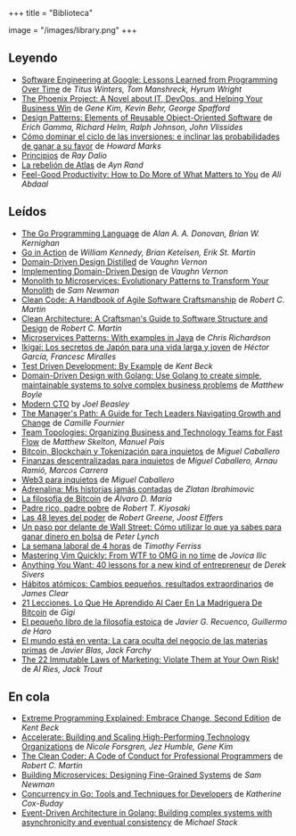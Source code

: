 +++
title = "Biblioteca"

image = "/images/library.png"
+++

## Leyendo

- [Software Engineering at Google: Lessons Learned from Programming Over Time](https://amzn.to/3TgWORq) de _Titus Winters, Tom Manshreck, Hyrum Wright_
- [The Phoenix Project: A Novel about IT, DevOps, and Helping Your Business Win](https://amzn.to/3TD3jPG) de _Gene Kim, Kevin Behr, George Spafford_
- [Design Patterns: Elements of Reusable Object-Oriented Software](https://amzn.to/3Visatg) de _Erich Gamma, Richard Helm, Ralph Johnson, John Vlissides_
- [Cómo dominar el ciclo de las inversiones: e inclinar las probabilidades de ganar a su favor](https://amzn.to/3Xoriof) de _Howard Marks_
- [Principios](https://amzn.to/3VO8XOS) de _Ray Dalio_
- [La rebelión de Atlas](https://amzn.to/4bEC0tX) de _Ayn Rand_
- [Feel-Good Productivity: How to Do More of What Matters to You](https://amzn.to/4dzalwF) de _Ali Abdaal_

## Leídos

- [The Go Programming Language](https://amzn.to/3IYfy3r) de _Alan A. A. Donovan, Brian W. Kernighan_
- [Go in Action](https://amzn.to/3PoQg1U) de _William Kennedy, Brian Ketelsen, Erik St. Martin_
- [Domain-Driven Design Distilled](https://amzn.to/3v2IaFn) de _Vaughn Vernon_
- [Implementing Domain-Driven Design](https://amzn.to/3TCVbPm) de _Vaughn Vernon_
- [Monolith to Microservices: Evolutionary Patterns to Transform Your Monolith](https://amzn.to/3v43fzd) de _Sam Newman_
- [Clean Code: A Handbook of Agile Software Craftsmanship](https://amzn.to/3wTEOEZ) de _Robert C. Martin_
- [Clean Architecture: A Craftsman's Guide to Software Structure and Design](https://amzn.to/49QTnYt) de _Robert C. Martin_
- [Microservices Patterns: With examples in Java](https://amzn.to/3v1gqks) de _Chris Richardson_
- [Ikigai: Los secretos de Japón para una vida larga y joven](https://amzn.to/3VvCXk1) de _Héctor García, Francesc Miralles_
- [Test Driven Development: By Example](https://amzn.to/3PoQo1o) de _Kent Beck_
- [Domain-Driven Design with Golang: Use Golang to create simple, maintainable systems to solve complex business problems](https://amzn.to/49TEVyS) de _Matthew Boyle_
- [Modern CTO](https://amzn.to/4alVDar) by _Joel Beasley_
- [The Manager's Path: A Guide for Tech Leaders Navigating Growth and Change](https://amzn.to/49KbiQF) de _Camille Fournier_
- [Team Topologies: Organizing Business and Technology Teams for Fast Flow](https://amzn.to/43mRIYu) de _Matthew Skelton, Manuel Pais_
- [Bitcoin, Blockchain y Tokenización para inquietos](https://amzn.to/43iwPNS) de _Miguel Caballero_
- [Finanzas descentralizadas para inquietos](https://amzn.to/3vey7gm) de _Miguel Caballero, Arnau Ramió, Marcos Carrera_
- [Web3 para inquietos](https://amzn.to/4ceALTX) de _Miguel Caballero_
- [Adrenalina: Mis historias jamás contadas](https://amzn.to/3Tb4BQo) de _Zlatan Ibrahimovic_
- [La filosofía de Bitcoin](https://amzn.to/3wTeKKe) de _Álvaro D. María_
- [Padre rico, padre pobre](https://amzn.to/43kF7oz) de _Robert T. Kiyosaki_
- [Las 48 leyes del poder](https://amzn.to/3IEvibx) de _Robert Greene, Joost Elffers_
- [Un paso por delante de Wall Street: Cómo utilizar lo que ya sabes para ganar dinero en bolsa](https://amzn.to/3VLPIHj) de _Peter Lynch_
- [La semana laboral de 4 horas](https://amzn.to/4aCAU2u) de _Timothy Ferriss_
- [Mastering Vim Quickly: From WTF to OMG in no time](https://amzn.to/3Jaiqu0) de _Jovica Ilic_
- [Anything You Want: 40 lessons for a new kind of entrepreneur](https://amzn.to/3yZjW01) de _Derek Sivers_
- [Hábitos atómicos: Cambios pequeños, resultados extraordinarios](https://amzn.to/3VYZKUb) de _James Clear_
- [21 Lecciones. Lo Que He Aprendido Al Caer En La Madriguera De Bitcoin](https://amzn.to/3LaZk86) de _Gigi_
- [El pequeño libro de la filosofía estoica](https://amzn.to/45Xe0RB) de _Javier G. Recuenco, Guillermo de Haro_
- [El mundo está en venta: La cara oculta del negocio de las materias primas](https://amzn.to/4bDdQk9) de _Javier Blas, Jack Farchy_
- [The 22 Immutable Laws of Marketing: Violate Them at Your Own Risk!](https://amzn.to/3Syh9C0) de _Al Ries, Jack Trout_

## En cola

- [Extreme Programming Explained: Embrace Change, Second Edition](https://amzn.to/3x3rH41) de _Kent Beck_
- [Accelerate: Building and Scaling High-Performing Technology Organizations](https://amzn.to/3IzCxS9) de _Nicole Forsgren, Jez Humble, Gene Kim_
- [The Clean Coder: A Code of Conduct for Professional Programmers](https://amzn.to/3IGI2hT) de _Robert C. Martin_
- [Building Microservices: Designing Fine-Grained Systems](https://amzn.to/4agN6Fd) de _Sam Newman_
- [Concurrency in Go: Tools and Techniques for Developers](https://amzn.to/3TDuLwX) de _Katherine Cox-Buday_
- [Event-Driven Architecture in Golang: Building complex systems with asynchronicity and eventual consistency](https://amzn.to/3Piaieb) de _Michael Stack_
